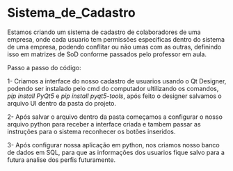 # Sistema_de_Cadastro

Estamos criando um sistema de cadastro de colaboradores de uma empresa,
onde cada usuario tem permissões especificas dentro do sistema de uma empresa,
podendo conflitar ou não umas com as outras, definindo isso em matrizes de SoD
conforme passados pelo professor em aula.

Passo a passo do código:

1- Criamos a interface do nosso cadastro de usuarios usando o Qt Designer,
podendo ser instalado pelo cmd do computador ultilizando os comandos, *pip install PyQt5* e *pip install pyqt5-tools*,
após feito o designer salvamos o arquivo UI dentro da pasta do projeto.

2- Após salvar o arquivo dentro da pasta começamos a configurar o nosso arquivo python para receber a interface criada
e tambem passar as instruções para o sistema reconhecer os botões inseridos.

3- Após configurar nossa aplicação em python, nos criamos nosso banco de dados em SQL, para que as informações dos usuarios fique salvo para a futura analise dos perfis futuramente.

